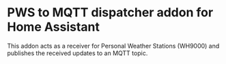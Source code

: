 
# PWS to MQTT dispatcher addon for Home Assistant

This addon acts as a receiver for Personal Weather Stations (WH9000) and publishes the received updates to an MQTT topic.


